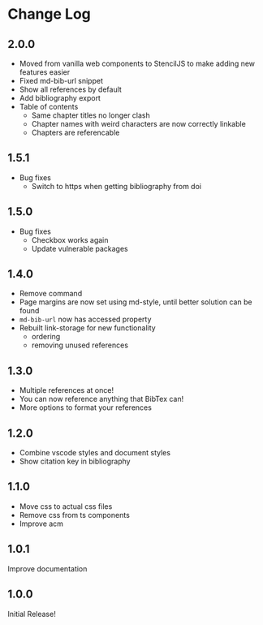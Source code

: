 # Change Log
## 2.0.0
 - Moved from vanilla web components to StencilJS to make adding new features easier
 - Fixed md-bib-url snippet
 - Show all references by default
 - Add bibliography export
 - Table of contents
   - Same chapter titles no longer clash
   - Chapter names with weird characters are now correctly linkable
   - Chapters are referencable

## 1.5.1
 - Bug fixes
   - Switch to https when getting bibliography from doi

## 1.5.0
 - Bug fixes
    - Checkbox works again
    - Update vulnerable packages
    
## 1.4.0
 - Remove command
 - Page margins are now set using md-style, until better solution can be found
 - `md-bib-url` now has accessed property
 - Rebuilt link-storage for new functionality
   - ordering
   - removing unused references

## 1.3.0
 - Multiple references at once!
 - You can now reference anything that BibTex can!
 - More options to format your references

## 1.2.0
- Combine vscode styles and document styles
- Show citation key in bibliography

## 1.1.0
- Move css to actual css files
- Remove css from ts components
- Improve acm

## 1.0.1
Improve documentation

## 1.0.0
Initial Release!